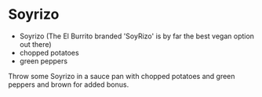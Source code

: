 Soyrizo
=======

* Soyrizo (The El Burrito branded 'SoyRizo' is by far the best vegan option out there)
* chopped potatoes
* green peppers

Throw some Soyrizo in a sauce pan with chopped potatoes and green peppers and brown for added bonus.
